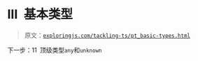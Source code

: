 # III 基本类型

> 原文：[`exploringjs.com/tackling-ts/pt_basic-types.html`](https://exploringjs.com/tackling-ts/pt_basic-types.html)

下一步：11 顶级类型`any`和`unknown`
